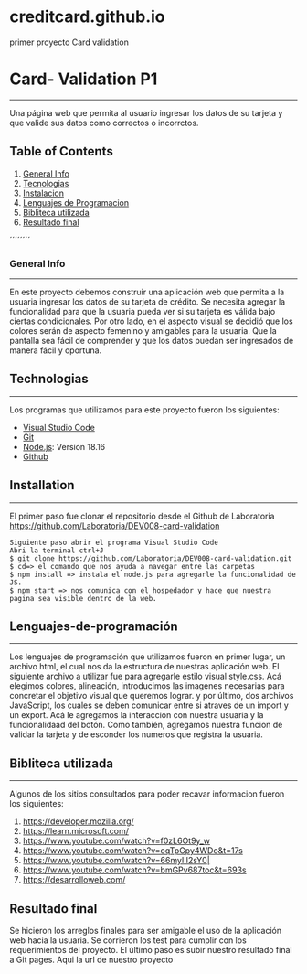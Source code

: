 # creditcard.github.io
primer proyecto Card validation
# Card- Validation P1
*** 
Una página web que permita al usuario ingresar los datos de su tarjeta y que valide sus datos como correctos o incorrctos.
## Table of Contents
1. [General Info](#general-info)
2. [Tecnologias](#tecnologias)
3. [Instalacion](#instalacion)
4. [Lenguajes de Programacion](#Lenguajes-de-programación)
5. [Bibliteca utilizada](#biblioteca-utilizada)
6. [Resultado final](#resultado-final)

´´´´´´´´
### General Info
***
 En este proyecto debemos construir una aplicación web que permita a la usuaria ingresar los datos de su tarjeta de crédito. Se necesita agregar la funcionalidad para que la usuaria pueda ver si su tarjeta es válida bajo ciertas condicionales. 
 Por otro lado, en el aspecto visual se decidió que los colores serán de aspecto femenino y amigables para la usuaria. Que la pantalla sea fácil de comprender y que los datos puedan ser ingresados de manera fácil y oportuna.

## Technologias
***
Los programas que utilizamos para este proyecto fueron los siguientes:
* [Visual Studio Code](https://code.visualstudio.com/)
* [Git](https://git-scm.com/)
* [Node.js](https://nodejs.org/en): Version 18.16
* [Github](https://github.com/)

## Installation
***
El primer paso fue clonar el repositorio desde el Github de Laboratoria https://github.com/Laboratoria/DEV008-card-validation
```
Siguiente paso abrir el programa Visual Studio Code
Abri la terminal ctrl+J
$ git clone https://github.com/Laboratoria/DEV008-card-validation.git
$ cd=> el comando que nos ayuda a navegar entre las carpetas
$ npm install => instala el node.js para agregarle la funcionalidad de JS.
$ npm start => nos comunica con el hospedador y hace que nuestra pagina sea visible dentro de la web.

```

## Lenguajes-de-programación
***
Los lenguajes de programación que utilizamos fueron en primer lugar, un archivo html, el cual nos da la estructura de nuestras aplicación web.
El siguiente archivo a utilizar fue para agregarle estilo visual style.css. Acá elegimos colores, alineación, introducimos las imagenes necesarias para concretar el objetivo visual que queremos lograr.
y por último, dos archivos JavaScript, los cuales se deben comunicar entre si atraves de un import y un export. Acá le agregamos la interacción con nuestra usuaria y la funcionalidaad del botón. Como también, agregamos nuestra funcion de validar la tarjeta y de esconder los numeros que registra la usuaria.
## Bibliteca utilizada 
***
Algunos de los sitios consultados para poder recavar informacion fueron los siguientes:
1. https://developer.mozilla.org/ 
2. https://learn.microsoft.com/
3. https://www.youtube.com/watch?v=f0zL6Ot9y_w
4. https://www.youtube.com/watch?v=oqTpGpy4WDo&t=17s
5. https://www.youtube.com/watch?v=66myIII2sY0|
6. https://www.youtube.com/watch?v=bmGPv687toc&t=693s
7. https://desarrolloweb.com/

## Resultado final
Se hicieron los arreglos finales para ser amigable el uso de la aplicación web hacia la usuaria. 
Se corrieron los test para cumplir con los requerimientos del proyecto.
El último paso es subir nuestro resultado final a Git pages.
Aqui la url de nuestro proyecto 
